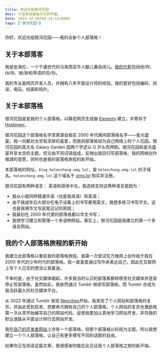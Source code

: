```yaml
---
title: 欢迎光临银河花园
desc: 介绍本部落格与它的作者。
date: 2024-10-06T09:24:13+0800
tags: ["银河花园"]
---
```

你好，欢迎光临银河花园——我的全新个人部落格！

## 关于本部落客

我是张海伦，一个千禧世代的马来西亚华人酷儿兼自闭儿。[我的代称](https://zh.pronouns.page/@helenchong)包括他/你、tā/你、她/妳和粤语的佢/你。

我的专业是网页开发人员，并拥有八年平面设计师的经验。我的爱好包括编码、阅读、电玩、绘画和钩针。

## 关于本部落格

银河花园是是我的个人部落格，以静态网页生成器 [Eleventy](https://www.11ty.dev/) 建立，并寄存于 [Hostinger](https://www.hostinger.my/)。

银河花园这个部落格名字灵感源自我在 2000 年代期间部落格名字——星光盛宴。我一向都对太空有浓厚的喜爱，而我将部落格视为自己网络上的个人花园。银河花园的英文名 Galaxy Garden 因两个字还以 G 开头而押韵。银河花园和星光盛宴共享太空的主题，但又由不同词语组成，反映出我回归写部落格、我的网络创作根源的意愿，同时也是我的部落格旅程的新开始。

本部落格的网址，`blog.helenchong.omg.lol`，是 `helenchong.omg.lol` 的子域名。`helenchong.omg.lol` 这个域名于 [omg.lol](https://home.omg.lol/) 购买并注册。

银河花园有两种语言： 英语和简体中文。我选择支持这两种语言是因为：
- 我从小就同样精通华语（也是我母语）和英语；
- 由于我成年后大部分在电子设备上的书写都用英文，我想多练习书写华文。这也是我用华文写纸笔日记的原因；
- 我最初在 2000 年代里的部落格都以华文书写；
- 我想学习建立和管理一个多语种网站。事实上，银河花园是我建立的第一个多语言网站。

## 我的个人部落格旅程的新开始

我建立此部落格以重启我的部落格旅程。我第一次尝试在万维网上创作始于我在 2000 年代的少年时代的部落格。我一直喜爱通过写作来表达自己，因此在互联网上写个人日志的想法让我着迷。

不幸的是，由于社交媒体崛起、许多我当时认识的部落客都转移至社交媒体并逐渐停止写部落格。虽然如此，我依然通过 Tumblr 继续写部落格，而 Tumblr 亦成为我活跃最久的社交媒体平台。

从 2022 年通过 Tumblr 发现 [Neocities](https://neocities.org/)开始，我发现了个人网站和部落格的复苏，并由此受到启发，想要再次拥有自己的个人部落格。个人网站的复苏也激励我第一次从零开始编写自己的网站代码、促使我更加认真地学习网站开发，并将我的职业道路从平面设计转行去网站开发。

我在[自己的开发者网站](https://helenchong.dev/)上亦有一个部落格，但那个部落格以科技为主题，所以我想建立一个个人部落格，让自己有更多撰写不同的话题的自由。

如果你正在阅读这篇文章，我很感谢你能在此见证我个人部落格之旅的新开端。